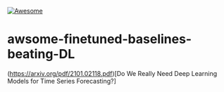 
[![Awesome](https://awesome.re/badge-flat2.svg)](https://awesome.re)


# awsome-finetuned-baselines-beating-DL

(https://arxiv.org/pdf/2101.02118.pdf)[Do We Really Need Deep Learning Models for Time Series Forecasting?]
